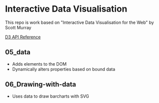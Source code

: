# Interactive Data Visualisation

This repo is work based on "Interactive Data Visualisation for the Web" by Scott Murray

[D3 API Reference](https://github.com/d3/d3/blob/master/API.md)

## 05_data

* Adds elements to the DOM
* Dynamically alters properties based on bound data

## 06_Drawing-with-data

* Uses data to draw barcharts with SVG
